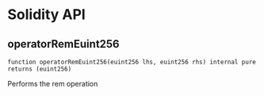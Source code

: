 # Solidity API

## operatorRemEuint256

```solidity
function operatorRemEuint256(euint256 lhs, euint256 rhs) internal pure returns (euint256)
```

Performs the rem operation

